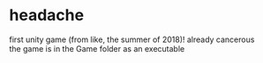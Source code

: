 # headache
first unity game (from like, the summer of 2018)! already cancerous    
the game is in the Game folder as an executable
